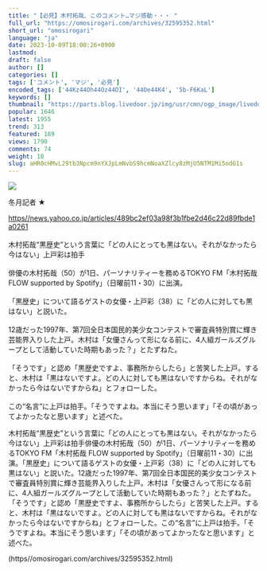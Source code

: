 ```yaml
---
title: "【必見】木村拓哉、このコメント…マジ感動・・・ "
full_url: "https://omosirogari.com/archives/32595352.html"
short_url: "omosirogari"
language: "ja"
date: 2023-10-09T18:00:26+0900
lastmod: 
draft: false
author: []
categories: []
tags: ['コメント', 'マジ', '必見']
encoded_tags: ['44Kz44Oh44Oz44OI', '44Oe44K4', '5b-F6KaL']
keywords: []
thumbnail: "https://parts.blog.livedoor.jp/img/usr/cmn/ogp_image/livedoor.png"
popular: 1646
latest: 1955
trend: 313
featured: 189
views: 1790
comments: 74
weight: 18
slug: aHR0cHMvL29tb3Npcm9nYXJpLmNvbS9hcmNoaXZlcy8zMjU5NTM1Mi5odG1s
---
```


![](https://parts.blog.livedoor.jp/img/usr/cmn/ogp_image/livedoor.png)

<div><p>冬月記者 ★ </p><a target='_blank' href='https//news.yahoo.co.jp/articles/489bc2ef03a98f3b1fbe2d46c22d89fbde1a0261'>https//news.yahoo.co.jp/articles/489bc2ef03a98f3b1fbe2d46c22d89fbde1a0261</a> <br> <br> 木村拓哉“黒歴史”という言葉に「どの人にとっても黒はない。それがなかったら今はない」上戸彩は拍手 <br> <br> 俳優の木村拓哉（50）が1日、パーソナリティーを務めるTOKYO FM「木村拓哉 FLOW supported by Spotify」（日曜前11・30）に出演。 <br> <br> 「黒歴史」について語るゲストの女優・上戸彩（38）に「どの人に対しても黒はない」と説いた。 <br> <br> 12歳だった1997年、第7回全日本国民的美少女コンテストで審査員特別賞に輝き芸能界入りした上戸。木村は「女優さんって形になる前に、4人組ガールズグループとして活動していた時期もあった？」とたずねた。 <br> <br> 「そうです」と認め「黒歴史ですよ、事務所からしたら」と苦笑した上戸。すると、木村は「黒はないですよ。どの人に対しても黒はないですからね。それがなかったら今はないですからね」とフォローした。 <br> <br> この“名言”に上戸は拍手。「そうですよね。本当にそう思います」「その頃があってよかったなと思います」と述べた。 <p>木村拓哉“黒歴史”という言葉に「どの人にとっても黒はない。それがなかったら今はない」上戸彩は拍手俳優の木村拓哉（50）が1日、パーソナリティーを務めるTOKYO FM「木村拓哉 FLOW supported by Spotify」（日曜前11・30）に出演。「黒歴史」について語るゲストの女優・上戸彩（38）に「どの人に対しても黒はない」と説いた。12歳だった1997年、第7回全日本国民的美少女コンテストで審査員特別賞に輝き芸能界入りした上戸。木村は「女優さんって形になる前に、4人組ガールズグループとして活動していた時期もあった？」とたずねた。「そうです」と認め「黒歴史ですよ、事務所からしたら」と苦笑した上戸。すると、木村は「黒はないですよ。どの人に対しても黒はないですからね。それがなかったら今はないですからね」とフォローした。この“名言”に上戸は拍手。「そうですよね。本当にそう思います」「その頃があってよかったなと思います」と述べた。</p></div>

(https//omosirogari.com/archives/32595352.html)
